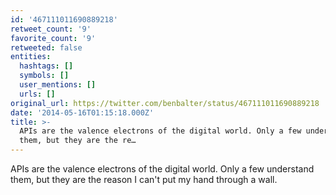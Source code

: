 ```yaml
---
id: '467111011690889218'
retweet_count: '9'
favorite_count: '9'
retweeted: false
entities:
  hashtags: []
  symbols: []
  user_mentions: []
  urls: []
original_url: https://twitter.com/benbalter/status/467111011690889218
date: '2014-05-16T01:15:18.000Z'
title: >-
  APIs are the valence electrons of the digital world. Only a few understand
  them, but they are the re…
---
```


APIs are the valence electrons of the digital world. Only a few understand them, but they are the reason I can't put my hand through a wall.